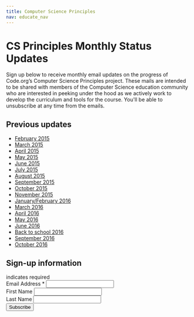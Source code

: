 ```yaml
---
title: Computer Science Principles
nav: educate_nav
---
```


# CS Principles Monthly Status Updates

Sign up below to receive monthly email updates on the progress of Code.org’s Computer Science Principles project. These mails are intended to be shared with members of the Computer Science education community who are interested in peeking under the hood as we actively work to develop the curriculum and tools for the course. You'll be able to unsubscribe at any time from the emails.
## Previous updates
- [February 2015](http://us6.campaign-archive1.com/?u=cabadc8d10a257f2cd70c583e&id=a6f6a7e503&e=7436789f56)
- [March 2015](http://us6.campaign-archive1.com/?u=cabadc8d10a257f2cd70c583e&id=a43e8f359f&e=dd2cbbaf3e)
- [April 2015](http://us6.campaign-archive2.com/?u=cabadc8d10a257f2cd70c583e&id=7e1b6618fe&e=dd2cbbaf3e)
- [May 2015](http://us6.campaign-archive1.com/?u=cabadc8d10a257f2cd70c583e&id=52b20ca9ca&e=185c3df76e)
- [June 2015](http://us6.campaign-archive2.com/?u=cabadc8d10a257f2cd70c583e&id=4b3781b7d9)
- [July 2015](http://us6.campaign-archive2.com/?u=cabadc8d10a257f2cd70c583e&id=7366bad11c&e=dd2cbbaf3e)
- [August 2015](http://us6.campaign-archive1.com/?u=cabadc8d10a257f2cd70c583e&id=9bd666e576&e=dd2cbbaf3e)
- [September 2015](http://us6.campaign-archive2.com/?u=cabadc8d10a257f2cd70c583e&id=af1584b353&e=dd2cbbaf3e)
- [October 2015](http://us6.campaign-archive2.com/?u=cabadc8d10a257f2cd70c583e&id=f193a1f80f&e=dd2cbbaf3e)
- [November 2015](http://us6.campaign-archive1.com/?u=cabadc8d10a257f2cd70c583e&id=a59a55d047&e=dd2cbbaf3e)
- [January/February 2016](http://us6.campaign-archive1.com/?u=cabadc8d10a257f2cd70c583e&id=7d46524a2c&e=dd2cbbaf3e)
- [March 2016](http://us6.campaign-archive1.com/?u=cabadc8d10a257f2cd70c583e&id=ad752a9417&e=dd2cbbaf3e)
- [April 2016](http://us6.campaign-archive1.com/?u=cabadc8d10a257f2cd70c583e&id=d5cd904136&e=dd2cbbaf3e)
- [May 2016](http://us6.campaign-archive1.com/?u=cabadc8d10a257f2cd70c583e&id=fca247c5f8&e=dd2cbbaf3e)
- [June 2016](http://us6.campaign-archive2.com/?u=cabadc8d10a257f2cd70c583e&id=b26e4aaae2&e=dd2cbbaf3e)
- [Back to school 2016](http://us6.campaign-archive2.com/?u=cabadc8d10a257f2cd70c583e&id=e806fe0272&e=dd2cbbaf3e)
- [September 2016](http://us6.campaign-archive2.com/?u=cabadc8d10a257f2cd70c583e&id=59d5dc9e29)
- [October 2016](http://us6.campaign-archive1.com/?u=cabadc8d10a257f2cd70c583e&id=8c31f6f276&e=879c07b354)

## Sign-up information

<p><link href="///cdn-images.mailchimp.com/embedcode/classic-10_7.css" rel="stylesheet" type="text/css">
<style type="text/css">
#mc<em>embed</em>signup{background:#fff; clear:left; font:14px Helvetica,Arial,sans-serif; }
/* Add your own MailChimp form style overrides in your site stylesheet or in this style block.
We recommend moving this block and the preceding CSS link to the HEAD of your HTML file. <em>/
</style>
<div id="mc_embed_signup">
<form action="//code.us6.list-manage.com/subscribe/post?u=cabadc8d10a257f2cd70c583e&amp;id=4250adc0c3" method="post" id="mc-embedded-subscribe-form" name="mc-embedded-subscribe-form" class="validate" target="_blank" novalidate>
<div id="mc_embed_signup_scroll">
<div class="indicates-required"><span class="asterisk"></em></span> indicates required</div>
<div class="mc-field-group">
<label for="mce-EMAIL">Email Address  <span class="asterisk">*</span>
</label>
<input type="email" value="" name="EMAIL" class="required email" id="mce-EMAIL">
</div>
<div class="mc-field-group">
<label for="mce-FNAME">First Name </label>
<input type="text" value="" name="FNAME" class="" id="mce-FNAME">
</div>
<div class="mc-field-group">
<label for="mce-LNAME">Last Name </label>
<input type="text" value="" name="LNAME" class="" id="mce-LNAME">
</div>
<div id="mce-responses" class="clear">
<div class="response" id="mce-error-response" style="display:none"></div>
<div class="response" id="mce-success-response" style="display:none"></div>
</div>
<div style="position: absolute; left: -5000px;"><input type="text" name="b_cabadc8d10a257f2cd70c583e_4250adc0c3" tabindex="-1" value=""></div>
<div class="clear"><input type="submit" value="Subscribe" name="subscribe" id="mc-embedded-subscribe" class="button"></div>
</div>
</form>
</div>
<script type='text/javascript' src='/web/20150510035030js_/http://s3.amazonaws.com/downloads.mailchimp.com/js/mc-validate.js'></script><script type='text/javascript'>(function($) {window.fnames = new Array(); window.ftypes = new Array();fnames[0]=&#39;EMAIL&#39;;ftypes[0]=&#39;email&#39;;fnames[1]=&#39;FNAME&#39;;ftypes[1]=&#39;text&#39;;fnames[2]=&#39;LNAME&#39;;ftypes[2]=&#39;text&#39;;}(jQuery));var $mcj = jQuery.noConflict(true);</script></p>